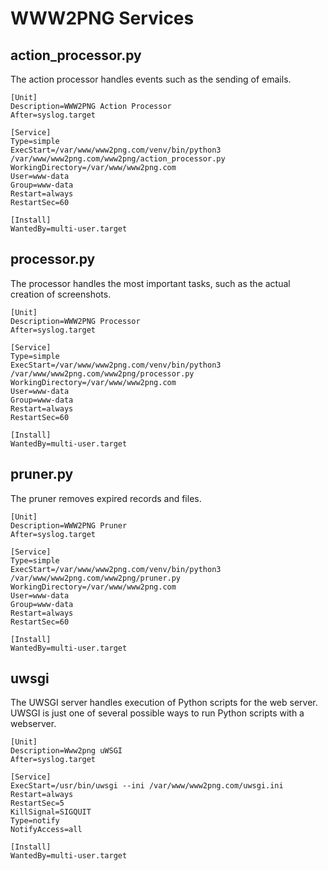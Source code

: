 # WWW2PNG Services

## action_processor.py
The action processor handles events such as the sending of emails.
```
[Unit]
Description=WWW2PNG Action Processor
After=syslog.target

[Service]
Type=simple
ExecStart=/var/www/www2png.com/venv/bin/python3 /var/www/www2png.com/www2png/action_processor.py
WorkingDirectory=/var/www/www2png.com
User=www-data
Group=www-data
Restart=always
RestartSec=60

[Install]
WantedBy=multi-user.target
```

## processor.py
The processor handles the most important tasks, such as the actual creation of screenshots.
```
[Unit]
Description=WWW2PNG Processor
After=syslog.target

[Service]
Type=simple
ExecStart=/var/www/www2png.com/venv/bin/python3 /var/www/www2png.com/www2png/processor.py
WorkingDirectory=/var/www/www2png.com
User=www-data
Group=www-data
Restart=always
RestartSec=60

[Install]
WantedBy=multi-user.target
```

## pruner.py
The pruner removes expired records and files.
```
[Unit]
Description=WWW2PNG Pruner
After=syslog.target

[Service]
Type=simple
ExecStart=/var/www/www2png.com/venv/bin/python3 /var/www/www2png.com/www2png/pruner.py
WorkingDirectory=/var/www/www2png.com
User=www-data
Group=www-data
Restart=always
RestartSec=60

[Install]
WantedBy=multi-user.target
```

## uwsgi
The UWSGI server handles execution of Python scripts for the web server. UWSGI is just one of several possible ways to run Python scripts with a webserver.
```
[Unit]
Description=Www2png uWSGI
After=syslog.target

[Service]
ExecStart=/usr/bin/uwsgi --ini /var/www/www2png.com/uwsgi.ini
Restart=always
RestartSec=5
KillSignal=SIGQUIT
Type=notify
NotifyAccess=all

[Install]
WantedBy=multi-user.target
```
